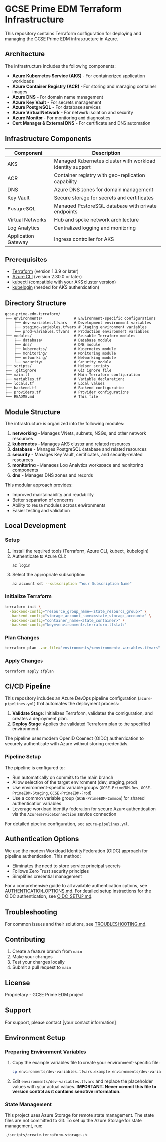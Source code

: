 # GCSE Prime EDM Terraform Infrastructure

This repository contains Terraform configuration for deploying and managing the GCSE Prime EDM infrastructure in Azure.

## Architecture

The infrastructure includes the following components:

- **Azure Kubernetes Service (AKS)** - For containerized application workloads
- **Azure Container Registry (ACR)** - For storing and managing container images
- **Azure DNS** - For domain name management
- **Azure Key Vault** - For secrets management
- **Azure PostgreSQL** - For database services
- **Azure Virtual Network** - For network isolation and security
- **Azure Monitor** - For monitoring and diagnostics
- **Cert Manager & External DNS** - For certificate and DNS automation

## Infrastructure Components

| Component | Description |
|-----------|-------------|
| AKS | Managed Kubernetes cluster with workload identity support |
| ACR | Container registry with geo-replication capability |
| DNS | Azure DNS zones for domain management |
| Key Vault | Secure storage for secrets and certificates |
| PostgreSQL | Managed PostgreSQL database with private endpoints |
| Virtual Networks | Hub and spoke network architecture |
| Log Analytics | Centralized logging and monitoring |
| Application Gateway | Ingress controller for AKS |

## Prerequisites

- [Terraform](https://www.terraform.io/downloads.html) (version 1.3.9 or later)
- [Azure CLI](https://docs.microsoft.com/en-us/cli/azure/install-azure-cli) (version 2.30.0 or later)
- [kubectl](https://kubernetes.io/docs/tasks/tools/install-kubectl/) (compatible with your AKS cluster version)
- [kubelogin](https://github.com/Azure/kubelogin) (needed for AKS authentication)

## Directory Structure

```
gcse-prime-edm-terraform/
├── environments/              # Environment-specific configurations
│   ├── dev-variables.tfvars   # Development environment variables
│   ├── staging-variables.tfvars # Staging environment variables
│   └── prod-variables.tfvars  # Production environment variables
├── modules/                   # Reusable Terraform modules
│   ├── database/              # Database module
│   ├── dns/                   # DNS module
│   ├── kubernetes/            # Kubernetes module
│   ├── monitoring/            # Monitoring module
│   ├── networking/            # Networking module
│   └── security/              # Security module
├── scripts/                   # Helper scripts
├── .gitignore                 # Git ignore file
├── main.tf                    # Main Terraform configuration
├── variables.tf               # Variable declarations
├── locals.tf                  # Local values
├── backend.tf                 # Backend configuration
├── providers.tf               # Provider configurations
└── README.md                  # This file
```

## Module Structure

The infrastructure is organized into the following modules:

1. **networking** - Manages VNets, subnets, NSGs, and other network resources
2. **kubernetes** - Manages AKS cluster and related resources
3. **database** - Manages PostgreSQL database and related resources
4. **security** - Manages Key Vault, certificates, and security-related resources
5. **monitoring** - Manages Log Analytics workspace and monitoring components
6. **dns** - Manages DNS zones and records

This modular approach provides:
- Improved maintainability and readability
- Better separation of concerns
- Ability to reuse modules across environments
- Easier testing and validation

## Local Development

### Setup

1. Install the required tools (Terraform, Azure CLI, kubectl, kubelogin)
2. Authenticate to Azure CLI:
   ```bash
   az login
   ```
3. Select the appropriate subscription:
   ```bash
   az account set --subscription "Your Subscription Name"
   ```

### Initialize Terraform

```bash
terraform init \
  -backend-config="resource_group_name=<state_resource_group>" \
  -backend-config="storage_account_name=<state_storage_account>" \
  -backend-config="container_name=<state_container>" \
  -backend-config="key=<environment>.terraform.tfstate"
```

### Plan Changes

```bash
terraform plan -var-file="environments/<environment>-variables.tfvars" -out=tfplan
```

### Apply Changes

```bash
terraform apply tfplan
```

## CI/CD Pipeline

This repository includes an Azure DevOps pipeline configuration (`azure-pipelines.yml`) that automates the deployment process:

1. **Validate Stage**: Initializes Terraform, validates the configuration, and creates a deployment plan.
2. **Deploy Stage**: Applies the validated Terraform plan to the specified environment.

The pipeline uses modern OpenID Connect (OIDC) authentication to securely authenticate with Azure without storing credentials.

### Pipeline Setup

The pipeline is configured to:

- Run automatically on commits to the main branch
- Allow selection of the target environment (dev, staging, prod)
- Use environment-specific variable groups (`GCSE-PrimeEDM-Dev`, `GCSE-PrimeEDM-Staging`, `GCSE-PrimeEDM-Prod`)
- Use a common variable group (`GCSE-PrimeEDM-Common`) for shared authentication variables
- Leverage workload identity federation for secure Azure authentication via the `AzureServiceConnection` service connection

For detailed pipeline configuration, see `azure-pipelines.yml`.

## Authentication Options

We use the modern Workload Identity Federation (OIDC) approach for pipeline authentication. This method:

- Eliminates the need to store service principal secrets
- Follows Zero Trust security principles
- Simplifies credential management

For a comprehensive guide to all available authentication options, see [AUTHENTICATION_OPTIONS.md](AUTHENTICATION_OPTIONS.md).
For detailed setup instructions for the OIDC authentication, see [OIDC_SETUP.md](OIDC_SETUP.md).

## Troubleshooting

For common issues and their solutions, see [TROUBLESHOOTING.md](TROUBLESHOOTING.md).

## Contributing

1. Create a feature branch from `main`
2. Make your changes
3. Test your changes locally
4. Submit a pull request to `main`

## License

Proprietary - GCSE Prime EDM project

## Support

For support, please contact [your contact information]

## Environment Setup

### Preparing Environment Variables

1. Copy the example variables file to create your environment-specific file:
   ```bash
   cp environments/dev-variables.tfvars.example environments/dev-variables.tfvars
   ```

2. Edit `environments/dev-variables.tfvars` and replace the placeholder values with your actual values.
   **IMPORTANT: Never commit this file to version control as it contains sensitive information.**

### State Management

This project uses Azure Storage for remote state management. The state files are not committed to Git.
To set up the Azure Storage for state management, run:

```bash
./scripts/create-terraform-storage.sh
```
